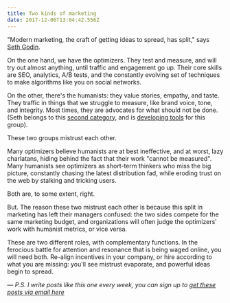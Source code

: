 ```yaml
---
title: Two kinds of marketing
date: 2017-12-06T13:04:42.556Z
---
```

"Modern marketing, the craft of getting ideas to spread, has split," says [Seth Godin](http://sethgodin.typepad.com/seths_blog/2017/05/please-understand.html). 

<!--more-->

On the one hand, we have the optimizers. They test and measure, and will try out almost anything, until traffic and engagement go up. Their core skills are SEO, analytics, A/B tests, and the constantly evolving set of techniques to make algorithms like you on social networks.

On the other, there's the humanists: they value stories, empathy, and taste. They traffic in things that we struggle to measure, like brand voice, tone, and integrity. Most times, they are advocates for what should not be done. (Seth belongs to this [second category](http://sethgodin.typepad.com/seths_blog/2017/05/please-understand.html), and is [developing tools](https://themarketingseminar.com/) for this group). 

These two groups mistrust each other. 

Many optimizers believe humanists are at best ineffective, and at worst, lazy charlatans, hiding behind the fact that their work "cannot be measured". Many humanists see optimizers as short-term thinkers who miss the big picture, constantly chasing the latest distribution fad, while eroding trust on the web by stalking and tricking users. 

Both are, to some extent, right. 

But. The reason these two mistrust each other is because this split in marketing has left their managers confused: the two sides compete for the same marketing budget, and organizations will often judge the optimizers' work with humanist metrics, or vice versa. 

These are two different roles, with complementary functions. In the ferocious battle for attention and resonance that is being waged online, you will need both. Re-align incentives in your company, or hire according to what you are missing: you'll see mistrust evaporate, and powerful ideas begin to spread.

––
*P.S. I write posts like this one every week, you can sign up to [get these posts via email here](http://fleisure.us6.list-manage2.com/subscribe?u=1b57ff432660d827a9445f307&id=db415544cc)*
